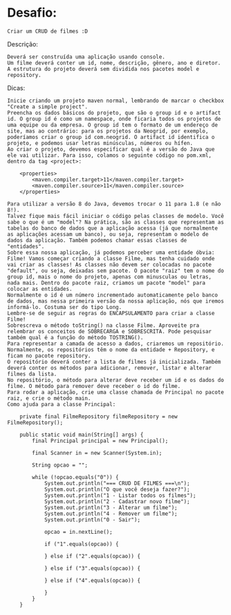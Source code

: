 # Desafio: 

	Criar um CRUD de filmes :D

Descrição:

	Deverá ser construída uma aplicação usando console.
	Um filme deverá conter um id, nome, descrição, gênero, ano e diretor.
	A estrutura do projeto deverá sem dividida nos pacotes model e repository.

Dicas:

	Inicie criando um projeto maven normal, lembrando de marcar o checkbox "Create a simple project".
	Preencha os dados básicos do projeto, que são o group id e o artifact id. O group id é como um namespace, onde ficaria todos os projetos de uma equipe ou da empresa. O group id tem o formato de um endereço de site, mas ao contrário: para os projetos da Neogrid, por exemplo, poderíamos criar o group id com.neogrid. O artifact id identifica o projeto, e podemos usar letras minúsculas, números ou hífen.
	Ao criar o projeto, devemos especificar qual é a versão do Java que ele vai utilizar. Para isso, colamos o seguinte código no pom.xml, dentro da tag <project>:
	
		<properties>
			<maven.compiler.target>11</maven.compiler.target>
			<maven.compiler.source>11</maven.compiler.source>
		</properties>
	
	Para utilizar a versão 8 do Java, devemos trocar o 11 para 1.8 (e não 8!).
	Talvez fique mais fácil iniciar o código pelas classes de modelo. Você sabe o que é um "model"? Na prática, são as classes que representam as tabelas do banco de dados que a aplicação acessa (já que normalmente as aplicações acessam um banco), ou seja, representam o modelo de dados da aplicação. Também podemos chamar essas classes de "entidades".
	Sobre essa nossa aplicação, já podemos perceber uma entidade óbvia: Filme! Vamos começar criando a classe Filme, mas tenha cuidado onde vai criar as classes! As classes não devem ser colocadas no pacote "default", ou seja, deixadas sem pacote. O pacote "raiz" tem o nome do group id, mais o nome do projeto, apenas com minusculas ou letras, nada mais. Dentro do pacote raiz, criamos um pacote "model" para colocar as entidades.
	Normalmente o id é um número incrementado automaticamente pelo banco de dados, mas nessa primeira versão da nossa aplicação, nós que iremos informá-lo. Costuma ser do tipo Long.
	Lembre-se de seguir as regras do ENCAPSULAMENTO para criar a classe Filme!
	Sobrescreva o método toString() na classe Filme. Aproveite pra relembrar os conceitos de SOBRECARGA e SOBRESCRITA. Pode pesquisar também qual é a função do método TOSTRING().
	Para representar a camada de acesso a dados, criaremos um repositório. Normalmente, os repositórios têm o nome da entidade + Repository, e ficam no pacote repository.
	O repositório deverá conter a lista de filmes já inicializada. Também deverá conter os métodos para adicionar, remover, listar e alterar filmes da lista.
	No repositório, o método para alterar deve receber um id e os dados do filme. O método para remover deve receber o id do filme.
	Para rodar a aplicação, crie uma classe chamada de Principal no pacote raiz, e crie o método main.
	Como ajuda para a classe Principal:
	
		private final FilmeRepository filmeRepository = new FilmeRepository();
		
		public static void main(String[] args) {
			final Principal principal = new Principal();
			
			final Scanner in = new Scanner(System.in);
			
			String opcao = "";
			
			while (!opcao.equals("0")) {
				System.out.println("=== CRUD DE FILMES ===\n");
				System.out.println("O que você deseja fazer?");
				System.out.println("1 - Listar todos os filmes");
				System.out.println("2 - Cadastrar novo filme");
				System.out.println("3 - Alterar um filme");
				System.out.println("4 - Remover um filme");
				System.out.println("0 - Sair");
				
				opcao = in.nextLine();
				
				if ("1".equals(opcao)) {
	
				} else if ("2".equals(opcao)) {
	
				} else if ("3".equals(opcao)) {
	
				} else if ("4".equals(opcao)) {
	
				}
			}
		}
	
